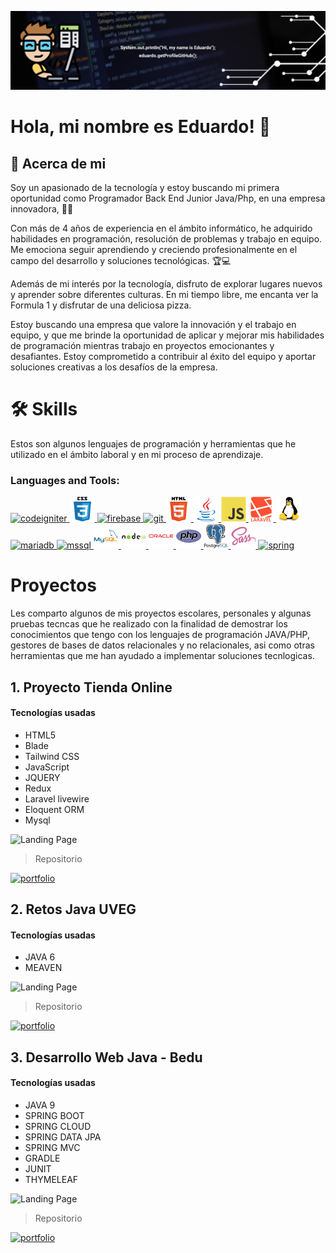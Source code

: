 ![Logo](./src/portada.png)

# Hola, mi nombre es Eduardo! 👋
## 🚀 Acerca de mi
Soy un apasionado de la tecnología y estoy buscando mi primera oportunidad como Programador Back End Junior Java/Php, en una empresa innovadora, 👨‍💻

Con más de 4 años de experiencia en el ámbito informático, he adquirido habilidades en programación, resolución de problemas y trabajo en equipo. Me emociona seguir aprendiendo y creciendo profesionalmente en el campo del desarrollo y soluciones tecnológicas. 🏆💻

Además de mi interés por la tecnología, disfruto de explorar lugares nuevos y aprender sobre diferentes culturas. En mi tiempo libre, me encanta ver la Formula 1 y disfrutar de una deliciosa pizza.

Estoy buscando una empresa que valore la innovación y el trabajo en equipo, y que me brinde la oportunidad de aplicar y mejorar mis habilidades de programación mientras trabajo en proyectos emocionantes y desafiantes. Estoy comprometido a contribuir al éxito del equipo y aportar soluciones creativas a los desafíos de la empresa.



# 🛠 Skills
Estos son algunos lenguajes de programación y herramientas que he utilizado en el ámbito laboral y en mi proceso de aprendizaje.

<center>
<h3 align="left">Languages and Tools:</h3>
<p align="left"> <a href="https://codeigniter.com" target="_blank" rel="noreferrer"> <img src="https://cdn.worldvectorlogo.com/logos/codeigniter.svg" alt="codeigniter" width="40" height="40"/> </a> <a href="https://www.w3schools.com/css/" target="_blank" rel="noreferrer"> <img src="https://raw.githubusercontent.com/devicons/devicon/master/icons/css3/css3-original-wordmark.svg" alt="css3" width="40" height="40"/> </a> <a href="https://firebase.google.com/" target="_blank" rel="noreferrer"> <img src="https://www.vectorlogo.zone/logos/firebase/firebase-icon.svg" alt="firebase" width="40" height="40"/> </a> <a href="https://git-scm.com/" target="_blank" rel="noreferrer"> <img src="https://www.vectorlogo.zone/logos/git-scm/git-scm-icon.svg" alt="git" width="40" height="40"/> </a> <a href="https://www.w3.org/html/" target="_blank" rel="noreferrer"> <img src="https://raw.githubusercontent.com/devicons/devicon/master/icons/html5/html5-original-wordmark.svg" alt="html5" width="40" height="40"/> </a> <a href="https://www.java.com" target="_blank" rel="noreferrer"> <img src="https://raw.githubusercontent.com/devicons/devicon/master/icons/java/java-original.svg" alt="java" width="40" height="40"/> </a> <a href="https://developer.mozilla.org/en-US/docs/Web/JavaScript" target="_blank" rel="noreferrer"> <img src="https://raw.githubusercontent.com/devicons/devicon/master/icons/javascript/javascript-original.svg" alt="javascript" width="40" height="40"/> </a> <a href="https://laravel.com/" target="_blank" rel="noreferrer"> <img src="https://raw.githubusercontent.com/devicons/devicon/master/icons/laravel/laravel-plain-wordmark.svg" alt="laravel" width="40" height="40"/> </a> <a href="https://www.linux.org/" target="_blank" rel="noreferrer"> <img src="https://raw.githubusercontent.com/devicons/devicon/master/icons/linux/linux-original.svg" alt="linux" width="40" height="40"/> </a> <a href="https://mariadb.org/" target="_blank" rel="noreferrer"> <img src="https://www.vectorlogo.zone/logos/mariadb/mariadb-icon.svg" alt="mariadb" width="40" height="40"/> </a> <a href="https://www.microsoft.com/en-us/sql-server" target="_blank" rel="noreferrer"> <img src="https://www.svgrepo.com/show/303229/microsoft-sql-server-logo.svg" alt="mssql" width="40" height="40"/> </a> <a href="https://www.mysql.com/" target="_blank" rel="noreferrer"> <img src="https://raw.githubusercontent.com/devicons/devicon/master/icons/mysql/mysql-original-wordmark.svg" alt="mysql" width="40" height="40"/> </a> <a href="https://nodejs.org" target="_blank" rel="noreferrer"> <img src="https://raw.githubusercontent.com/devicons/devicon/master/icons/nodejs/nodejs-original-wordmark.svg" alt="nodejs" width="40" height="40"/> </a> <a href="https://www.oracle.com/" target="_blank" rel="noreferrer"> <img src="https://raw.githubusercontent.com/devicons/devicon/master/icons/oracle/oracle-original.svg" alt="oracle" width="40" height="40"/> </a> <a href="https://www.php.net" target="_blank" rel="noreferrer"> <img src="https://raw.githubusercontent.com/devicons/devicon/master/icons/php/php-original.svg" alt="php" width="40" height="40"/> </a> <a href="https://www.postgresql.org" target="_blank" rel="noreferrer"> <img src="https://raw.githubusercontent.com/devicons/devicon/master/icons/postgresql/postgresql-original-wordmark.svg" alt="postgresql" width="40" height="40"/> </a> <a href="https://sass-lang.com" target="_blank" rel="noreferrer"> <img src="https://raw.githubusercontent.com/devicons/devicon/master/icons/sass/sass-original.svg" alt="sass" width="40" height="40"/> </a> <a href="https://spring.io/" target="_blank" rel="noreferrer"> <img src="https://www.vectorlogo.zone/logos/springio/springio-icon.svg" alt="spring" width="40" height="40"/> </a> </p>
</center>


# Proyectos

Les comparto algunos de mis proyectos escolares, personales y algunas pruebas tecncas que he realizado con la finalidad de demostrar los conocimientos que tengo con los lenguajes de programación JAVA/PHP, gestores de bases de datos relacionales y no relacionales, asi como otras herramientas que me han ayudado a implementar soluciones tecnlogicas.


## 1. Proyecto Tienda Online


#### Tecnologías usadas

- HTML5
- Blade
- Tailwind CSS
- JavaScript
- JQUERY
- Redux
- Laravel livewire
- Eloquent ORM
- Mysql

![Landing Page](src/p1/01.jpg)

>Repositorio

[![portfolio](https://img.shields.io/badge/GitHub-100000?style=for-the-badge&logo=github&logoColor=white)]()

## 2. Retos Java UVEG

#### Tecnologías usadas

- JAVA 6
- MEAVEN

![Landing Page](https://applereport.com/wp-content/uploads/2021/12/install-legacy-java-se-6-mac.jpg)

>Repositorio

[![portfolio](https://img.shields.io/badge/GitHub-100000?style=for-the-badge&logo=github&logoColor=white)](https://github.com/edwardhdezg/RetosJavaUVEG)


## 3. Desarrollo Web Java - Bedu 

#### Tecnologías usadas

- JAVA 9
- SPRING BOOT
- SPRING CLOUD
- SPRING DATA JPA
- SPRING MVC
- GRADLE
- JUNIT
- THYMELEAF


![Landing Page](https://i.stack.imgur.com/QNlrW.png)

>Repositorio

[![portfolio](https://img.shields.io/badge/GitHub-100000?style=for-the-badge&logo=github&logoColor=white)](https://github.com/edwardhdezg/BeduTeam3)
